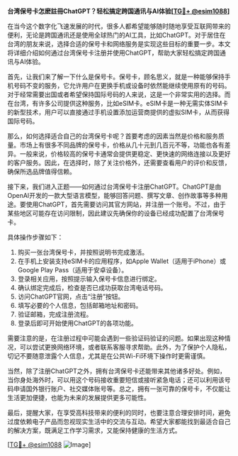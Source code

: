 **台湾保号卡怎麽註冊ChatGPT？轻松搞定跨国通讯与AI体验[[TG💪+ @esim1088](https://t.me/s/esim1088)]**

在当今这个数字化飞速发展的时代，很多人都希望能够随时随地享受互联网带来的便利，无论是跨国通讯还是使用全球热门的AI工具，比如ChatGPT。对于居住在台湾的朋友来说，选择合适的保号卡和网络服务是实现这些目标的重要一步。本文将详细介绍如何通过台湾保号卡注册并使用ChatGPT，帮助大家轻松搞定跨国通讯与AI体验。

首先，让我们来了解一下什么是保号卡。保号卡，顾名思义，就是一种能够保持手机号码不变的服务，它允许用户在更换手机或设备时依然能继续使用原有的号码。对于经常需要出国或者希望保持国际号码的人来说，这是一个非常实用的选择。而在台湾，有许多公司提供这种服务，比如eSIM卡。eSIM卡是一种无需实体SIM卡的新型技术，用户可以直接通过手机设置添加运营商提供的虚拟SIM卡，从而获得国际号码。

那么，如何选择适合自己的台湾保号卡呢？首要考虑的因素当然是价格和服务质量。市场上有很多不同品牌的保号卡，价格从几十元到几百元不等，功能也各有差异。一般来说，价格较高的保号卡通常会提供更稳定、更快速的网络连接以及更好的客户服务。因此，在选择时，除了关注价格外，还需要查看用户的评价和反馈，确保所选品牌值得信赖。

接下来，我们进入正题——如何通过台湾保号卡注册ChatGPT。ChatGPT是由OpenAI开发的一款大型语言模型，能够回答问题、撰写文章、创作故事等多种用途。要使用ChatGPT，首先需要访问其官方网站，并注册一个账号。不过，由于某些地区可能存在访问限制，因此建议先确保你的设备已经成功配置了台湾保号卡。

具体操作步骤如下：
1. 购买一张台湾保号卡，并按照说明书完成激活。
2. 在手机上安装支持eSIM卡的应用程序，如Apple Wallet（适用于iPhone）或Google Play Pass（适用于安卓设备）。
3. 登录相关应用，按照提示输入保号卡信息进行绑定。
4. 确认绑定完成后，检查是否已成功获取台湾电话号码。
5. 访问ChatGPT官网，点击“注册”按钮。
6. 填写必要的个人信息，包括邮箱地址和密码。
7. 验证邮箱，完成注册流程。
8. 登录后即可开始使用ChatGPT的各项功能。

需要注意的是，在注册过程中可能会遇到一些验证码验证的问题。如果出现这种情况，可以尝试更换网络环境，或者联系客服寻求帮助。此外，为了保护个人隐私，切记不要随意泄露个人信息，尤其是在公共Wi-Fi环境下操作时更需谨慎。

当然，除了注册ChatGPT之外，拥有台湾保号卡还能带来其他诸多好处。例如，当你身处海外时，可以用这个号码接收重要短信或接听紧急电话；还可以利用该号码申请国外银行账户、社交媒体账号等。总之，拥有一张可靠的保号卡，不仅能让生活更加便捷，也能为未来的发展提供更多可能性。

最后，提醒大家，在享受高科技带来的便利的同时，也要注意合理安排时间，避免过度依赖电子产品而忽视现实生活中的交流与互动。希望大家都能找到最适合自己的解决方案，既满足工作学习需求，又能保持健康的生活方式。

[[TG💪+ @esim1088](https://t.me/s/esim1088) ![Image](https://i.postimg.cc/4NQfJmqS/Snipaste-2025-05-13-00-14-12.png)]